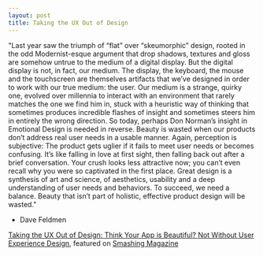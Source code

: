 ```yaml
---
layout: post
title: Taking the UX Out of Design
---
```

"Last year saw the triumph of “flat” over “skeumorphic” design, rooted in the odd Modernist-esque argument that drop shadows, textures and gloss are somehow untrue to the medium of a digital display.
But the digital display is not, in fact, our medium. The display, the keyboard, the mouse and the touchscreen are themselves artifacts that we’ve designed in order to work with our true medium: the user. Our medium is a strange, quirky one, evolved over millennia to interact with an environment that rarely matches the one we find him in, stuck with a heuristic way of thinking that sometimes produces incredible flashes of insight and sometimes steers him in entirely the wrong direction.
So today, perhaps Don Norman’s insight in Emotional Design is needed in reverse. Beauty is wasted when our products don’t address real user needs in a usable manner. Again, perception is subjective: The product gets uglier if it fails to meet user needs or becomes confusing. It’s like falling in love at first sight, then falling back out after a brief conversation. Your crush looks less attractive now; you can’t even recall why you were so captivated in the first place.
Great design is a synthesis of art and science, of aesthetics, usability and a deep understanding of user needs and behaviors. To succeed, we need a balance. Beauty that isn’t part of holistic, effective product design will be wasted."

-  Dave Feldmen

[Taking the UX Out of Design: Think Your App is Beautiful?  Not Without User Experience Design](http://www.smashingmagazine.com/2014/09/01/think-your-app-is-beautiful-not-without-user-experience-design/), featured on [Smashing Magazine](http://smashingmagazine.com)

